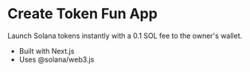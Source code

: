 # Create Token Fun App

Launch Solana tokens instantly with a 0.1 SOL fee to the owner's wallet.

- Built with Next.js
- Uses @solana/web3.js